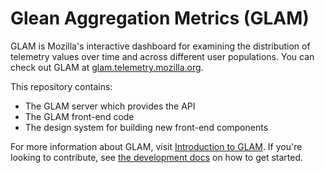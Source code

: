 # Glean Aggregation Metrics (GLAM)

GLAM is Mozilla's interactive dashboard for examining the distribution of
telemetry values over time and across different user populations. You can check
out GLAM at [glam.telemetry.mozilla.org](https://glam.telemetry.mozilla.org).

This repository contains:

- The GLAM server which provides the API
- The GLAM front-end code
- The design system for building new front-end components

For more information about GLAM, visit
[Introduction to GLAM](https://docs.telemetry.mozilla.org/cookbooks/glam.html).
If you're looking to contribute, see
[the development docs](https://github.com/mozilla/glam/blob/main/docs/development.md) on how to
get started.
